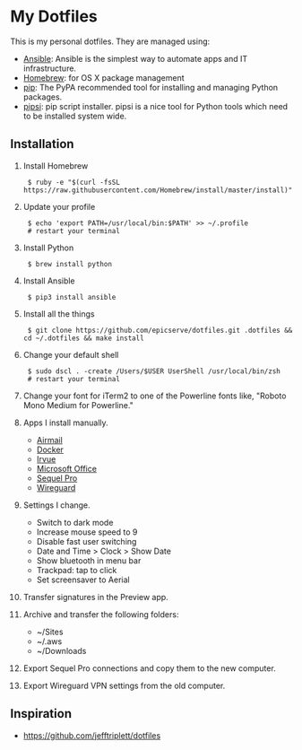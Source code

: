 My Dotfiles
===========

This is my personal dotfiles. They are managed using:

- [Ansible][1]: Ansible is the simplest way to automate apps and IT infrastructure.
- [Homebrew][3]: for OS X package management
- [pip][4]: The PyPA recommended tool for installing and managing Python packages.
- [pipsi][5]: pip script installer. pipsi is a nice tool for Python tools which need to be installed system wide.

Installation
------------

1. Install Homebrew

        $ ruby -e "$(curl -fsSL https://raw.githubusercontent.com/Homebrew/install/master/install)"

2. Update your profile

        $ echo 'export PATH=/usr/local/bin:$PATH' >> ~/.profile
        # restart your terminal

3. Install Python

        $ brew install python

4. Install Ansible

        $ pip3 install ansible

5. Install all the things

        $ git clone https://github.com/epicserve/dotfiles.git .dotfiles && cd ~/.dotfiles && make install

6. Change your default shell

        $ sudo dscl . -create /Users/$USER UserShell /usr/local/bin/zsh
        # restart your terminal

7. Change your font for iTerm2 to one of the Powerline fonts like, "Roboto Mono Medium for Powerline."

8. Apps I install manually.

   - [Airmail](https://apps.apple.com/us/app/airmail-4/id918858936?mt=12)
   - [Docker](https://download.docker.com/mac/stable/Docker.dmg)
   - [Irvue](https://apps.apple.com/us/app/irvue/id1039633667?mt=12)
   - [Microsoft Office](https://www.office.com/)
   - [Sequel Pro](https://sequelpro.com/test-builds)
   - [Wireguard](https://itunes.apple.com/us/app/wireguard/id1451685025?ls=1&mt=12)

9. Settings I change.

   - Switch to dark mode
   - Increase mouse speed to 9
   - Disable fast user switching
   - Date and Time > Clock > Show Date
   - Show bluetooth in menu bar
   - Trackpad: tap to click
   - Set screensaver to Aerial
   
 10. Transfer signatures in the Preview app.

 11. Archive and transfer the following folders:
     - ~/Sites
     - ~/.aws
     - ~/Downloads

12. Export Sequel Pro connections and copy them to the new computer.

13. Export Wireguard VPN settings from the old computer.

Inspiration
-----------

- https://github.com/jefftriplett/dotfiles


[1]: http://docs.ansible.com/ansible/
[3]: http://brew.sh/
[4]: https://pip.pypa.io/en/latest/
[5]: https://github.com/mitsuhiko/pipsi
